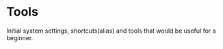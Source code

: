 Tools
=====

Initial system settings, shortcuts(alias) and tools that would be useful for a beginner.
